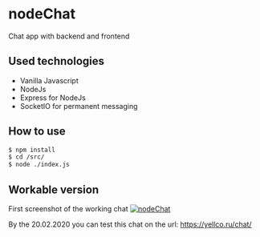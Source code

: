 # nodeChat
Chat app with backend and frontend

## Used technologies
* Vanilla Javascript
* NodeJs
* Express for NodeJs
* SocketIO for permanent messaging

## How to use
```sh
$ npm install
$ cd /src/
$ node ./index.js
```
## Workable version
First screenshot of the working chat
[![nodeChat](https://i.imgur.com/KZl8cGP.png)](https://github.com/yellco/nodeChat)

By the 20.02.2020 you can test this chat on the url:
https://yellco.ru/chat/
